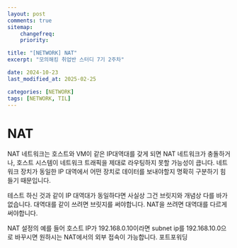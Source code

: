 ```yaml
---
layout: post
comments: true
sitemap:
    changefreq:
    priority:

title: "[NETWORK] NAT"
excerpt: "모의해킹 취업반 스터디 7기 2주차"

date: 2024-10-23
last_modified_at: 2025-02-25

categories: [NETWORK]
tags: [NETWORK, TIL]
---
```


# NAT

NAT 네트워크는 호스트와 VM이 같은 IP대역대를 갖게 되면 NAT 네트워크가 충돌하거나, 호스트 시스템이 네트워크 트래픽을 제대로 라우팅하지 못할 가능성이 큽니다. 네트워크 장치가 동일한 IP 대역에서 어떤 장치로 데이터를 보내야할지 명확히 구분하기 힘들기 때문입니다.

테스트 하신 것과 같이 IP 대역대가 동일하다면 사실상 그건 브릿지와 개념상 다를 바가 없습니다. 대역대를 같이 쓰려면 브릿지를 써야합니다. NAT을 쓰려면 대역대를 다르게 써야합니다.

NAT 설정의 예를 들어 호스트 IP가 192.168.0.10이라면 subnet ip를 192.168.10.0으로 바꾸시면 원하시는 NAT에서의 외부 접속이 가능합니다.
포트포워딩